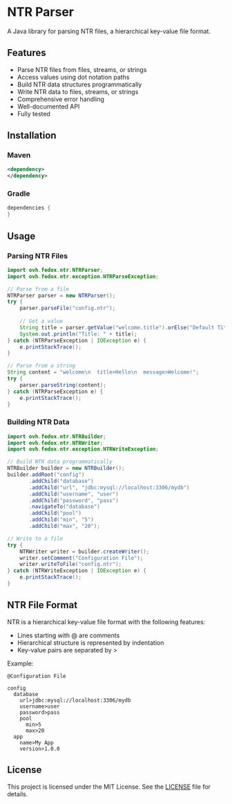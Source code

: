 # NTR Parser

A Java library for parsing NTR files, a hierarchical key-value file format.

## Features

- Parse NTR files from files, streams, or strings
- Access values using dot notation paths
- Build NTR data structures programmatically
- Write NTR data to files, streams, or strings
- Comprehensive error handling
- Well-documented API
- Fully tested

## Installation

### Maven

```xml
<dependency>
</dependency>
```

### Gradle

```groovy
dependencies {
}
```

## Usage

### Parsing NTR Files

```java
import ovh.fedox.ntr.NTRParser;
import ovh.fedox.ntr.exception.NTRParseException;

// Parse from a file
NTRParser parser = new NTRParser();
try {
    parser.parseFile("config.ntr");
    
    // Get a value
    String title = parser.getValue("welcome.title").orElse("Default Title");
    System.out.println("Title: " + title);
} catch (NTRParseException | IOException e) {
    e.printStackTrace();
}

// Parse from a string
String content = "welcome\n  title>Hello\n  message>Welcome!";
try {
    parser.parseString(content);
} catch (NTRParseException e) {
    e.printStackTrace();
}
```

### Building NTR Data

```java
import ovh.fedox.ntr.NTRBuilder;
import ovh.fedox.ntr.NTRWriter;
import ovh.fedox.ntr.exception.NTRWriteException;

// Build NTR data programmatically
NTRBuilder builder = new NTRBuilder();
builder.addRoot("config")
       .addChild("database")
       .addChild("url", "jdbc:mysql://localhost:3306/mydb")
       .addChild("username", "user")
       .addChild("password", "pass")
       .navigateTo("database")
       .addChild("pool")
       .addChild("min", "5")
       .addChild("max", "20");

// Write to a file
try {
    NTRWriter writer = builder.createWriter();
    writer.setComment("Configuration File");
    writer.writeToFile("config.ntr");
} catch (NTRWriteException | IOException e) {
    e.printStackTrace();
}
```

## NTR File Format

NTR is a hierarchical key-value file format with the following features:

- Lines starting with @ are comments
- Hierarchical structure is represented by indentation
- Key-value pairs are separated by >

Example:

```ntr
@Configuration File

config
  database
    url>jdbc:mysql://localhost:3306/mydb
    username>user
    password>pass
    pool
      min>5
      max>20
  app
    name>My App
    version>1.0.0
```

## License

This project is licensed under the MIT License. See the [LICENSE](LICENSE) file for details.
```
```